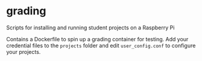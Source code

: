 # grading
Scripts for installing and running student projects on a Raspberry Pi

Contains a Dockerfile to spin up a grading container for testing.
Add your credential files to the `projects` folder and edit `user_config.conf` to configure your projects.
